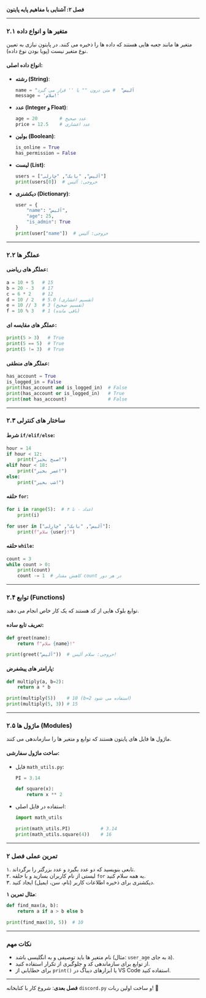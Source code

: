 **فصل ۲: آشنایی با مفاهیم پایه پایتون**  

---

### **۲.۱ متغیر ها و انواع داده**  
متغیر ها مانند جعبه هایی هستند که داده ها را ذخیره می کنند. در پایتون نیازی به تعیین نوع متغیر نیست (پویا بودن نوع داده).  

#### **انواع داده اصلی**:  
- **رشته (String)**:  

  ```python
  name = "آلیس"  # متن درون "" یا '' قرار می گیرد
  message = 'سلام!'
  ```

- **عدد (Integer و Float)**:  

  ```python
  age = 20        # عدد صحیح
  price = 12.5    # عدد اعشاری
  ```

- **بولین (Boolean)**:  

  ```python
  is_online = True
  has_permission = False
  ```

- **لیست (List)**:  

  ```python
  users = ["آلیس", "بابک", "چارلی"]
  print(users[0])  # خروجی: آلیس
  ```

- **دیکشنری (Dictionary)**:  

  ```python
  user = {
      "name": "آلیس",
      "age": 25,
      "is_admin": True
  }
  print(user["name"])  # خروجی: آلیس
  ```

---

### **۲.۲ عملگر ها**  
#### **عملگر های ریاضی**:  

```python
a = 10 + 5   # 15
b = 20 - 3   # 17
c = 6 * 2    # 12
d = 10 / 2   # 5.0 (تقسیم اعشاری)
e = 10 // 3  # 3 (تقسیم صحیح)
f = 10 % 3   # 1 (باقی مانده)
```

#### **عملگر های مقایسه ای**:  

```python
print(5 > 3)   # True
print(5 == 5)  # True
print(5 != 3)  # True
```

#### **عملگر های منطقی**:  

```python
has_account = True
is_logged_in = False
print(has_account and is_logged_in)  # False
print(has_account or is_logged_in)   # True
print(not has_account)               # False
```

---

### **۲.۳ ساختار های کنترلی**  
#### **شرط `if/elif/else`**:  

```python
hour = 14
if hour < 12:
    print("صبح بخیر!")
elif hour < 18:
    print("عصر بخیر!")
else:
    print("شب بخیر!")
```

#### **حلقه `for`**:  
```python
for i in range(5):  # اعداد ۰ تا ۴
    print(i)

for user in ["آلیس", "بابک", "چارلی"]:
    print(f"سلام {user}!")
```

#### **حلقه `while`**:  

```python
count = 3
while count > 0:
    print(count)
    count -= 1  # کاهش مقدار count در هر دور
```

---

### **۲.۴ توابع (Functions)**  
توابع بلوک هایی از کد هستند که یک کار خاص انجام می دهند.  

#### **تعریف تابع ساده**:  

```python
def greet(name):
    return f"سلام {name}!"

print(greet("آلیس"))  # خروجی: سلام آلیس!
```

#### **پارامتر های پیشفرض**:  

```python
def multiply(a, b=2):
    return a * b

print(multiply(5))    # 10 (b=2 استفاده می شود)
print(multiply(5, 3)) # 15
```

---

### **۲.۵ ماژول ها (Modules)**  
ماژول ها فایل های پایتون هستند که توابع و متغیر ها را سازماندهی می کنند.  

#### **ساخت ماژول سفارشی**:  
- فایل `math_utils.py`:  

  ```python
  PI = 3.14

  def square(x):
      return x ** 2
  ```

- استفاده در فایل اصلی:  

  ```python
  import math_utils

  print(math_utils.PI)           # 3.14
  print(math_utils.square(4))    # 16
  ```

---

### **تمرین عملی فصل ۲**  
۱. تابعی بنویسید که دو عدد بگیرد و عدد بزرگتر را برگرداند.  
۲. لیستی از نام کاربران بسازید و با حلقه `for` به همه سلام کنید.  
۳. دیکشنری برای ذخیره اطلاعات کاربر (نام، سن، ایمیل) ایجاد کنید.  

**مثال تمرین ۱**:  

```python
def find_max(a, b):
    return a if a > b else b

print(find_max(10, 5))  # 10
```

---

### **نکات مهم**  
- نام متغیر ها باید توصیفی و به انگلیسی باشد (مثال: `user_age` به جای `a`).  
- از توابع برای سازماندهی کد و جلوگیری از تکرار استفاده کنید.  
- برای خطایابی از `print()` یا ابزارهای دیباگ در VS Code استفاده کنید.  

---

**فصل بعدی**: شروع کار با کتابخانه `discord.py` و ساخت اولین ربات! 🚀
